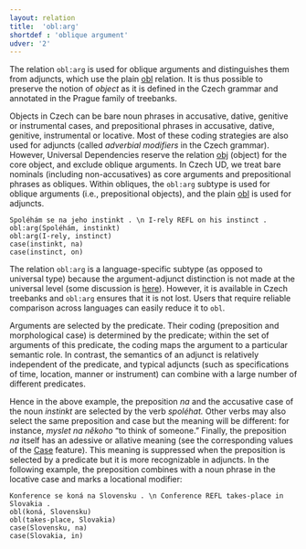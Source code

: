 ```yaml
---
layout: relation
title:  'obl:arg'
shortdef : 'oblique argument'
udver: '2'
---
```


The relation `obl:arg` is used for oblique arguments and distinguishes them from
adjuncts, which use the plain [obl]() relation. It is thus possible to preserve
the notion of _object_ as it is defined in the Czech grammar and annotated in
the Prague family of treebanks.

Objects in Czech can be bare noun phrases in accusative, dative, genitive or
instrumental cases, and prepositional phrases in accusative, dative, genitive,
instrumental or locative. Most of these coding strategies are also used for
adjuncts (called _adverbial modifiers_ in the Czech grammar).
However, Universal Dependencies reserve the relation [obj]() (object) for the
core object, and exclude oblique arguments. In Czech UD, we treat bare nominals
(including non-accusatives) as core arguments and prepositional phrases as
obliques. Within obliques, the `obl:arg` subtype is used for oblique arguments
(i.e., prepositional objects), and the plain [obl]() is used for adjuncts.

~~~ sdparse
Spoléhám se na jeho instinkt . \n I-rely REFL on his instinct .
obl:arg(Spoléhám, instinkt)
obl:arg(I-rely, instinct)
case(instinkt, na)
case(instinct, on)
~~~

The relation `obl:arg` is a language-specific subtype (as opposed to universal type)
because the argument-adjunct distinction is not made at the universal level
(some discussion is [here](../../u/overview/syntax.html#avoiding-an-argumentadjunct-distinction)).
However, it is available in Czech treebanks and `obl:arg` ensures that it is
not lost. Users that require reliable comparison across languages can easily
reduce it to `obl`.

Arguments are selected by the predicate. Their coding (preposition and
morphological case) is determined by the predicate; within the set of
arguments of this predicate, the coding maps the argument to a particular
semantic role.
In contrast, the semantics of an adjunct is relatively independent of the
predicate, and typical adjuncts (such as specifications of time, location,
manner or instrument) can combine with a large number of different predicates.

Hence in the above example, the preposition _na_ and the accusative case of
the noun _instinkt_ are selected by the verb _spoléhat._ Other verbs may
also select the same preposition and case but the meaning will be different:
for instance, _myslet na někoho_ “to think of someone.”
Finally, the preposition _na_ itself has an adessive or allative meaning
(see the corresponding values of the [Case](../../u/feat/Case.html) feature). This meaning is suppressed
when the preposition is selected by a predicate but it is more recognizable
in adjuncts. In the following example, the preposition combines with a noun
phrase in the locative case and marks a locational modifier:

~~~ sdparse
Konference se koná na Slovensku . \n Conference REFL takes-place in Slovakia .
obl(koná, Slovensku)
obl(takes-place, Slovakia)
case(Slovensku, na)
case(Slovakia, in)
~~~
<!-- Interlanguage links updated Čt lis 12 09:43:36 CET 2020 -->
